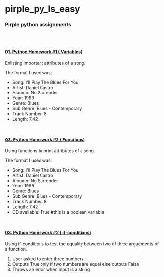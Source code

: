 <h1>pirple_py_Is_easy</h1>
<h3>Pirple python assignments</h3>
<br>
<br>
<h4><a href="https://github.com/aviik/pirple_py_Is_easy/blob/master/homework1.py">01.  Python Homework #1 ( Variables)</a></h4>
<p>Enlisting important attributes of a song.</p>
The format I used was:<br/>
<ul>
  <li>Song: I'll Play The Blues For You</li>
  <li>Artist: Daniel Castro</li>
  <li>Albumn: No Surrender</li>
  <li>Year: 1999</li>
  <li>Genre: Blues</li>
  <li>Sub Genre: Blues - Contemporary</li>
  <li>Track Number: 8</li>
  <li>Length: 7.42</li>
</ul>
<br>
<h4><a href="https://github.com/aviik/pirple_py_Is_easy/blob/master/homework2.py">02.  Python Homework #2 ( Functions)</a></h4>
<p>Using functions to print attributes of a song.</p>
The format I used was:<br/>
<ul>
  <li>Song: I'll Play The Blues For You</li>
  <li>Artist: Daniel Castro</li>
  <li>Albumn: No Surrender</li>
  <li>Year: 1999</li>
  <li>Genre: Blues</li>
  <li>Sub Genre: Blues - Contemporary</li>
  <li>Track Number: 8</li>
  <li>Length: 7.42</li>
  <li>CD available: True #this is a boolean variable</li>
</ul>
<br>
<h4><a href="https://github.com/aviik/pirple_py_Is_easy/blob/master/homework3.py">03.  Python Homework #2 ( if-conditions)</a></h4>
<p>Using if-conditions to test the equality between two of three arguements of a function.</p>
<ol>
  <li>User asked to enter three numbers</li>
  <li>Outputs True only if two numbers are equal else outputs False</li>
  <li>Throws an error when input is a string</li>
</ol>